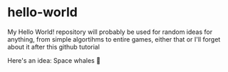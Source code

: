 # hello-world

My Hello World! repository will probably be used for random ideas for anything, from simple algortihms to entire games, either that or I'll forget about it after this github tutorial 

Here's an idea: Space whales :whale2:
